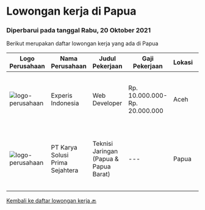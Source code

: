 
  # Lowongan kerja di Papua

  ### Diperbarui pada tanggal Rabu, 20 Oktober 2021

  Berikut merupakan daftar lowongan kerja yang ada di Papua

  |Logo Perusahaan | Nama Perusahaan | Judul Pekerjaan | Gaji Pekerjaan | Lokasi | Deskripsi | Tanggal diunggah | Pranala |
  | -------------- | --------------- | --------------- | --------- | --------- | -------------- | ------- | ----------- |
  |![logo-perusahaan](https://image-service-cdn.seek.com.au/314ed38ba58cf54b5555f434a5bf338661292eb7/ee4dce1061f3f616224767ad58cb2fc751b8d2dc)|Experis Indonesia|Web Developer|Rp. 10.000.000-Rp. 20.000.000|Aceh|On behalf of our client, we are looking for a Web Developer with these following details: Responsibilities: Website and software application...|Rabu, 06 Oktober 2021|https://www.jobstreet.co.id/id/job/web-developer-3649693?token=0~54f9d224-b31c-43fc-ac81-351da5378909&sectionRank=1&jobId=jobstreet-id-job-3649693|
|![logo-perusahaan](https://image-service-cdn.seek.com.au/bb0f2c313297f2db3d497466b95d7da85644edc0/ee4dce1061f3f616224767ad58cb2fc751b8d2dc)|PT Karya Solusi Prima Sejahtera|Teknisi Jaringan (Papua & Papua Barat)|---|Papua|KUALIFIKASI : Lulusan SMK Teknik Komputer dan Jaringan Usia maksimal 26 tahun Memiliki pengalaman minimal 1 tahun sebagai Teknisi Jaringan...|Senin, 04 Oktober 2021|https://www.jobstreet.co.id/id/job/teknisi-jaringan-papua-papua-barat-3646642?token=0~54f9d224-b31c-43fc-ac81-351da5378909&sectionRank=2&jobId=jobstreet-id-job-3646642|


  [Kembali ke daftar lowongan kerja 🔙](../README.md#daftar-lowongan-kerja)
  